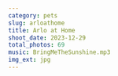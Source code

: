 ```yaml
---
category: pets
slug: arloathome
title: Arlo at Home
shoot_date: 2023-12-29
total_photos: 69
music: BringMeTheSunshine.mp3
img_ext: jpg
---
```

